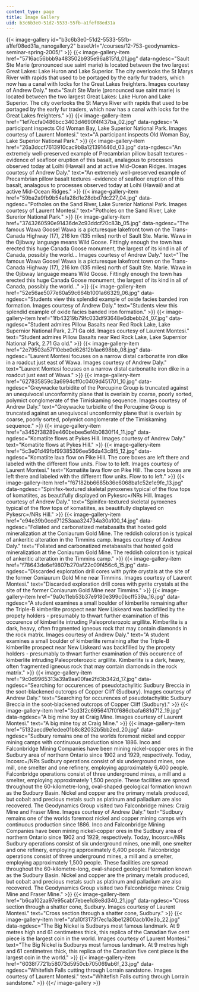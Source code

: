 ```yaml
---
content_type: page
title: Image Gallery
uid: b3c6b3e0-51d2-5533-55fb-a1fef08ed31a
---
```


{{< image-gallery id="b3c6b3e0-51d2-5533-55fb-a1fef08ed31a_nanogallery2" baseUrl="/courses/12-753-geodynamics-seminar-spring-2005/" >}}
{{< image-gallery-item href="5716ac56bbb9a483502b935e96a815fd_01.jpg" data-ngdesc="Sault Ste Marie (pronounced sue saint marie) is located between the two largest Great Lakes: Lake Huron and Lake Superior. The city overlooks the St Marys River with rapids that used to be portaged by the early fur traders, which now has a canal with locks for the Great Lakes freighters. Images courtesy of Andrew Daly." text="Sault Ste Marie (pronounced sue saint marie) is located between the two largest Great Lakes: Lake Huron and Lake Superior. The city overlooks the St Marys River with rapids that used to be portaged by the early fur traders, which now has a canal with locks for the Great Lakes freighters." >}}
{{< image-gallery-item href="1ef7ccfa0486bcc3403d4690f4f437ba_02.jpg" data-ngdesc="A participant inspects Old Woman Bay, Lake Superior National Park. Images courtesy of Laurent Montesi." text="A participant inspects Old Woman Bay, Lake Superior National Park." >}}
{{< image-gallery-item href="26a3dccf7613910cac9b8a121391446d_03.jpg" data-ngdesc="An extremely well-preserved example of Precambrian pillow basalt textures -evidence of seafloor eruption of this basalt, analagous to processes observed today at Loihi (Hawaii) and at active Mid-Ocean Ridges. Images courtesy of Andrew Daly." text="An extremely well-preserved example of Precambrian pillow basalt textures -evidence of seafloor eruption of this basalt, analagous to processes observed today at Loihi (Hawaii) and at active Mid-Ocean Ridges." >}}
{{< image-gallery-item href="59ba2a9fb9b54afa28d1e28dbd7dc227_04.jpg" data-ngdesc="Potholes on the Sand River, Lake Surerior National Park. Images courtesy of Laurent Montesi." text="Potholes on the Sand River, Lake Surerior National Park." >}}
{{< image-gallery-item href="3743260590e91436de2c93ddcf20c83b_05.jpg" data-ngdesc="The famous Wawa Goose! Wawa is a picturesque lakefront town on the Trans-Canada Highway (17), 216 km (135 miles) north of Sault Ste. Marie. Wawa in the Ojibway language means Wild Goose. Fittingly enough the town has erected this huge Canada Goose monument, the largest of its kind in all of Canada, possibly the world... Images courtesy of Andrew Daly." text="The famous Wawa Goose! Wawa is a picturesque lakefront town on the Trans-Canada Highway (17), 216 km (135 miles) north of Sault Ste. Marie. Wawa in the Ojibway language means Wild Goose. Fittingly enough the town has erected this huge Canada Goose monument, the largest of its kind in all of Canada, possibly the world..." >}}
{{< image-gallery-item href="52e56ae5077e60a59c664b1001a66329_06.jpg" data-ngdesc="Students view this splendid example of oxide facies banded iron formation. Images courtesy of Andrew Daly." text="Students view this splendid example of oxide facies banded iron formation." >}}
{{< image-gallery-item href="1fb43219b79fc033df93648e6dbebb24_07.jpg" data-ngdesc="Student admires Pillow Basalts near Red Rock Lake, Lake Supernior National Park, 2.71 Ga old. Images courtesy of Laurent Montesi." text="Student admires Pillow Basalts near Red Rock Lake, Lake Supernior National Park, 2.71 Ga old." >}}
{{< image-gallery-item href="2e79503a57f10ebe0d62612b1ae698bb_08.jpg" data-ngdesc="Laurent Montesi focuses on a narrow distal carbonatite iron dike in a roadcut just east of Wawa. Images courtesy of Andrew Daly." text="Laurent Montesi focuses on a narrow distal carbonatite iron dike in a roadcut just east of Wawa." >}}
{{< image-gallery-item href="627835859c3a6994cff0c0409d451701_10.jpg" data-ngdesc="Greywacke turbidite of the Porcupine Group is truncated against an unequivocal unconformity plane that is overlain by coarse, poorly sorted, polymict conglomerate of the Timiskaming sequence. Images courtesy of Andrew Daly." text="Greywacke turbidite of the Porcupine Group is truncated against an unequivocal unconformity plane that is overlain by coarse, poorly sorted, polymict conglomerate of the Timiskaming sequence." >}}
{{< image-gallery-item href="a3452f38289e460bebee5ef4b0830f14_11.jpg" data-ngdesc="Komatiite flows at Pykes Hill. Images courtesy of Andrew Daly." text="Komatiite flows at Pykes Hill." >}}
{{< image-gallery-item href="5c3e01d49fbf99385396ee56da43c8f5_12.jpg" data-ngdesc="Komatiite lava flow on Pike Hill. The core boxes are left there and labeled with the different flow units. Flow to to left. Images courtesy of Laurent Montesi." text="Komatiite lava flow on Pike Hill. The core boxes are left there and labeled with the different flow units. Flow to to left." >}}
{{< image-gallery-item href="f67182bb6685b36e6068ba1c52e1e9fe_13.jpg" data-ngdesc="Spinifex-textured skeletal pyroxenes typical of the flow tops of komatiites, as beautifully displayed on Pykesrc=/NRs Hill. Images courtesy of Andrew Daly." text="Spinifex-textured skeletal pyroxenes typical of the flow tops of komatiites, as beautifully displayed on Pykesrc=/NRs Hill." >}}
{{< image-gallery-item href="e94e39b0ccd71253aaa324734a30a100_14.jpg" data-ngdesc="Foliated and carbonatized metabasalts that hosted gold mineralization at the Coniaurum Gold Mine. The reddish coloration is typical of ankeritic alteration in the Timmins camp. Images courtesy of Andrew Daly." text="Foliated and carbonatized metabasalts that hosted gold mineralization at the Coniaurum Gold Mine. The reddish coloration is typical of ankeritic alteration in the Timmins camp." >}}
{{< image-gallery-item href="f78643de6ef9807b270af22c09f456c6_15.jpg" data-ngdesc="Discarded exploration drill cores with pyrite crystals at the site of the former Coniaurum Gold Mine near Timmins. Images courtesy of Laurent Montesi." text="Discarded exploration drill cores with pyrite crystals at the site of the former Coniaurum Gold Mine near Timmins." >}}
{{< image-gallery-item href="9a0c11eb53b37e9180e399c0bcff539a_16.jpg" data-ngdesc="A student examines a small boulder of kimberlite remaining after the Triple-B kimberlite prospect near New Liskeard was backfilled by the propety holders - presumably to thwart further examination of this occurence of kimberlite intruding Paleoproterozoic argillite. Kimberlite is a dark, heavy, often fragmented igneous rock that may contain diamonds in the rock matrix. Images courtesy of Andrew Daly." text="A student examines a small boulder of kimberlite remaining after the Triple-B kimberlite prospect near New Liskeard was backfilled by the propety holders - presumably to thwart further examination of this occurence of kimberlite intruding Paleoproterozoic argillite. Kimberlite is a dark, heavy, often fragmented igneous rock that may contain diamonds in the rock matrix." >}}
{{< image-gallery-item href="9c0d9965313a39a9aa00fae2fd3b342d_17.jpg" data-ngdesc="Searching for occurences of pseudotachylitic Sudbury Breccia in the soot-blackened outcrops of Copper Cliff (Sudbury). Images courtesy of Andrew Daly." text="Searching for occurences of pseudotachylitic Sudbury Breccia in the soot-blackened outcrops of Copper Cliff (Sudbury)." >}}
{{< image-gallery-item href="3cd3f2c6956417f0f686dbafa681d712_19.jpg" data-ngdesc="A big mine toy at Craig Mine. Images courtesy of Laurent Montesi." text="A big mine toy at Craig Mine." >}}
{{< image-gallery-item href="5132aecd9e1edee01b8c82032b5bb2ed_20.jpg" data-ngdesc="Sudbury remains one of the worlds foremost nickel and copper mining camps with continuous production since 1886. Inco and Falconbridge Mining Companies have been mining nickel-copper ores in the Sudbury area of northern Ontario since 1902 and 1929, respectively. Today, Incosrc=/NRs Sudbury operations consist of six underground mines, one mill, one smelter and one refinery, employing approximately 6,400 people. Falconbridge operations consist of three underground mines, a mill and a smelter, employing approximately 1,500 people. These facilities are spread throughout the 60-kilometre-long, oval-shaped geological formation known as the Sudbury Basin. Nickel and copper are the primary metals produced, but cobalt and precious metals such as platinum and palladium are also recovered. The Geodynamics Group visited two Falconbridge mines: Craig Mine and Fraser Mine. Images courtesy of Andrew Daly." text="Sudbury remains one of the worlds foremost nickel and copper mining camps with continuous production since 1886. Inco and Falconbridge Mining Companies have been mining nickel-copper ores in the Sudbury area of northern Ontario since 1902 and 1929, respectively. Today, Incosrc=/NRs Sudbury operations consist of six underground mines, one mill, one smelter and one refinery, employing approximately 6,400 people. Falconbridge operations consist of three underground mines, a mill and a smelter, employing approximately 1,500 people. These facilities are spread throughout the 60-kilometre-long, oval-shaped geological formation known as the Sudbury Basin. Nickel and copper are the primary metals produced, but cobalt and precious metals such as platinum and palladium are also recovered. The Geodynamics Group visited two Falconbridge mines: Craig Mine and Fraser Mine." >}}
{{< image-gallery-item href="b6ca102aa97e95cabf7ebee1d8e8d340_21.jpg" data-ngdesc="Cross section through a shatter cone, Sudbury. Images courtesy of Laurent Montesi." text="Cross section through a shatter cone, Sudbury." >}}
{{< image-gallery-item href="afa10f3173f7ec1a3be12800acb10e3b_22.jpg" data-ngdesc="The Big Nickel is Sudburys most famous landmark. At 9 metres high and 61 centimetres thick, this replica of the Canadian five cent piece is the largest coin in the world. Images courtesy of Laurent Montesi." text="The Big Nickel is Sudburys most famous landmark. At 9 metres high and 61 centimetres thick, this replica of the Canadian five cent piece is the largest coin in the world." >}}
{{< image-gallery-item href="6038f7721b58073d5950cb705069ab6f_23.jpg" data-ngdesc="Whitefish Falls cutting through Lorrain sandstone. Images courtesy of Laurent Montesi." text="Whitefish Falls cutting through Lorrain sandstone." >}}
{{</ image-gallery >}}